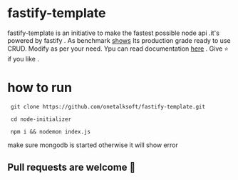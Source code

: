 # fastify-template
fastify-template is an initiative to make the fastest possible node api .it's powered by fastify . As benchmark [shows](https://www.fastify.io/benchmarks/)  Its production grade ready to use CRUD. Modify as per your need. Ypu can read documentation [here](https://www.fastify.io//)  . Give ⭐  if you like  .
# how to run
```  
 git clone https://github.com/onetalksoft/fastify-template.git
 
 cd node-initializer 
 
 npm i && nodemon index.js
 ```
  make sure mongodb is started otherwise it will show error
  
  ## Pull requests are welcome    :tada:<br>
 
